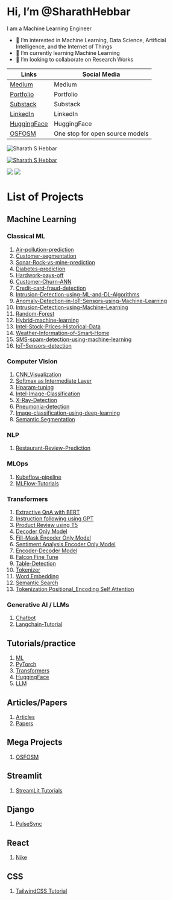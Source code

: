 # Hi, I’m @SharathHebbar

I am a Machine Learning Engineer

- 👀 I’m interested in Machine Learning, Data Science, Artificial Intelligence, and the Internet of Things
- 🌱 I’m currently learning Machine Learning
- 💞️ I’m looking to collaborate on Research Works

| Links  | Social Media  |
| ------------- | ------------- |
| [Medium](https://medium.com/@sharathhebbar24)    | Medium   |
| [Portfolio](https://sharathhebbar.github.io/)    | Portfolio |
| [Substack](https://sharathshebbar.substack.com/) | Substack  |
| [LinkedIn](https://www.linkedin.com/in/sharath-s-hebbar-14b541172/) | LinkedIn  |
| [HuggingFace](https://huggingface.co/Sharathhebbar24) | HuggingFace  |
| [OSFOSM](https://huggingface.co/spaces/Sharathhebbar24/One-stop-for-Open-source-models) | One stop for open source models  |


<p align="left"> <img src="https://komarev.com/ghpvc/?username=SharathHebbar&label=Profile%20views&color=0e75b6&style=flat" alt="Sharath S Hebbar" /> </p>
<p align="left"> <a href="https://github.com/ryo-ma/github-profile-trophy"><img src="https://github-profile-trophy.vercel.app/?username=SharathHebbar" alt="Sharath S Hebbar" /></a> </p>

<!---
SharathHebbar/SharathHebbar is a ✨ special ✨ repository because its `README.md` (this file) appears on your GitHub profile.
You can click the Preview link to take a look at your changes.
--->


<img src ="https://github-readme-stats.vercel.app/api?username=SharathHebbar&&show_icons=true&title_color=fffffffff&icon_color=bb2acf&text_color=daf7dc&bg_color=151515"/>


<img src ="https://github-readme-stats.vercel.app/api/top-langs/?username=SharathHebbar&theme=dark&hide_langs_below%20=%201" />


# List of Projects

## Machine Learning

### Classical ML

1. [Air-pollution-prediction](https://github.com/SharathHebbar/Air-pollution-prediction-)
2. [Customer-segmentation](https://github.com/SharathHebbar/Customer-segmentation)
3. [Sonar-Rock-vs-mine-prediction](https://github.com/SharathHebbar/Sonar-Rock-vs-mine-prediction)
4. [Diabetes-prediction](https://github.com/SharathHebbar/Diabetes-prediction)
5. [Hardwork-pays-off](https://github.com/SharathHebbar/Hardwork-pays-off)
6. [Customer-Churn-ANN](https://github.com/SharathHebbar/Customer-Churn-ANN)
7. [Credit-card-fraud-detection](https://github.com/SharathHebbar/Credit-Card-fraud)
8. [Intrusion-Detection-using-ML-and-DL-Algorithms](https://github.com/SharathHebbar/Intrusion-Detection-using-ML-and-DL-Algorithms)
9. [Anomaly-Detection-in-IoT-Sensors-using-Machine-Learning](https://github.com/SharathHebbar/Anomaly-Detection-in-IoT-Sensors-using-Machine-Learning)
10. [Intrusion-Detection-using-Machine-Learning](https://github.com/SharathHebbar/Intrusion-Detection-using-Machine-Learning)
11. [Random-Forest](https://github.com/SharathHebbar/Random-Forest)
12. [Hybrid-machine-learning](https://github.com/SharathHebbar/Hybrid-machine-learning)
13. [Intel-Stock-Prices-Historical-Data](https://github.com/SharathHebbar/Intel-Stock-Prices-Historical-Data)
14. [Weather-Information-of-Smart-Home](https://github.com/SharathHebbar/Weather-Information-of-Smart-Home)
15. [SMS-spam-detection-using-machine-learning](https://github.com/SharathHebbar/SMS-spam-detection-using-machine-learning)
16. [IoT-Sensors-detection](https://github.com/SharathHebbar/IoT-Sensors-detection)

### Computer Vision

1. [CNN_Visualization](https://github.com/SharathHebbar/CNN_Visualization)
2. [Softmax as Intermediate Layer](https://github.com/SharathHebbar/Softmax-as-intermediate-layer-CNN)
3. [Hparam-tuning](https://github.com/SharathHebbar/Keras_tuner)
4. [Intel-Image-Classification](https://github.com/SharathHebbar/ML-Project-list/tree/master/kaggle-projects/Intel-Image-Classification)
5. [X-Ray-Detection](https://github.com/SharathHebbar/X-Ray-Detection)
6. [Pneumonia-detection](https://github.com/SharathHebbar/Pneumonia-detection/tree/master/Pneumonia-detection)
7. [Image-classification-using-deep-learning](https://github.com/SharathHebbar/Image-classification-using-deep-learning)
8. [Semantic Segmentation](https://github.com/SharathHebbar/ML-Project-list/tree/master/semantic-segmentation/car-segmentation)

### NLP

1. [Restaurant-Review-Prediction](https://github.com/SharathHebbar/ML-Project-list/tree/master/kaggle-projects/Restaurant-Reviews)

### MLOps

1. [Kubeflow-pipeline](https://github.com/SharathHebbar/Kubeflow-pipeline-iris)
2. [MLFlow-Tutorials](https://github.com/SharathHebbar/ML-Flow-Tutorials)

### Transformers

1. [Extractive QnA with BERT](https://github.com/SharathHebbar/Transformers/blob/main/Basics/5_Extractive_QnA_using_BERT.ipynb)
2. [Instruction following using GPT](https://github.com/SharathHebbar/Transformers/blob/main/Basics/6_Instruction_following_using_GPT.ipynb)
3. [Product Review using T5](https://github.com/SharathHebbar/Transformers/blob/main/Basics/7.%20T5_for_product_reviews.ipynb)
4. [Decoder Only Model](https://github.com/SharathHebbar/Transformers/blob/main/Decoder/text-generation.ipynb)
5. [Fill-Mask Encoder Only Model](https://github.com/SharathHebbar/Transformers/blob/main/Encoder/fill-mask.ipynb)
6. [Sentiment Analysis Encoder Only Model](https://github.com/SharathHebbar/Transformers/blob/main/Encoder/sentiment-analysis.ipynb)
7. [Encoder-Decoder Model](https://github.com/SharathHebbar/Transformers/blob/main/Encoder-decoder/text2text-generation.ipynb)
8. [Falcon Fine Tune](https://github.com/SharathHebbar/Falcon-demo-finetune)
9. [Table-Detection](https://github.com/SharathHebbar/Table-detection-using-Transformers)
10. [Tokenizer](https://github.com/SharathHebbar/Transformers/blob/main/Basics/1.%20Tokenizer.ipynb)
11. [Word Embedding](https://github.com/SharathHebbar/Transformers/blob/main/Basics/2.%20Word_Embeddings.ipynb)
12. [Semantic Search](https://github.com/SharathHebbar/Transformers/blob/main/Basics/3.%20Semantic_Search_Index.ipynb)
13. [Tokenization Positional_Encoding Self Attention](https://github.com/SharathHebbar/Transformers/blob/main/Basics/4.%20Tokenization%2C%20Positional_Encoding%20and%20self_attention.ipynb)

### Generative AI / LLMs

1. [Chatbot](https://github.com/SharathHebbar/ChatBot-FOSS)
2. [Langchain-Tutorial](https://github.com/SharathHebbar/Langchain-tutorial)

## Tutorials/practice

1. [ML](https://github.com/SharathHebbar/ml)
2. [PyTorch](https://github.com/SharathHebbar/PyTorch-Tutorials)
3. [Transformers](https://github.com/SharathHebbar/Transformers)
4. [HuggingFace](https://github.com/SharathHebbar/HuggingFace-handson)
5. [LLM](https://github.com/SharathHebbar/LLM)

## Articles/Papers

1. [Articles](https://github.com/SharathHebbar/Data-Science-and-ML/tree/main/articles)
2. [Papers](https://github.com/SharathHebbar/Data-Science-and-ML/tree/main/papers)

## Mega Projects

1. [OSFOSM](https://github.com/SharathHebbar/one-stop-for-open-source-models)

## Streamlit
1. [StreamLit Tutorials](https://github.com/SharathHebbar/StreamLit-Tutorials)

## Django
1. [PulseSync](https://github.com/SharathHebbar/PulseSync)

## React
1. [Nike](https://github.com/SharathHebbar/Nike-landing-page)

## CSS
1. [TailwindCSS Tutorial](https://github.com/SharathHebbar/Tailwind-CSS-Tutorial)
